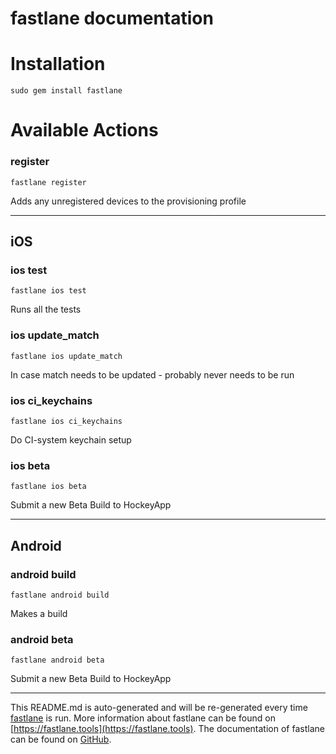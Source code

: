 fastlane documentation
================
# Installation
```
sudo gem install fastlane
```
# Available Actions
### register
```
fastlane register
```
Adds any unregistered devices to the provisioning profile

----

## iOS
### ios test
```
fastlane ios test
```
Runs all the tests
### ios update_match
```
fastlane ios update_match
```
In case match needs to be updated - probably never needs to be run
### ios ci_keychains
```
fastlane ios ci_keychains
```
Do CI-system keychain setup
### ios beta
```
fastlane ios beta
```
Submit a new Beta Build to HockeyApp

----

## Android
### android build
```
fastlane android build
```
Makes a build
### android beta
```
fastlane android beta
```
Submit a new Beta Build to HockeyApp

----

This README.md is auto-generated and will be re-generated every time [fastlane](https://fastlane.tools) is run.
More information about fastlane can be found on [https://fastlane.tools](https://fastlane.tools).
The documentation of fastlane can be found on [GitHub](https://github.com/fastlane/fastlane/tree/master/fastlane).
